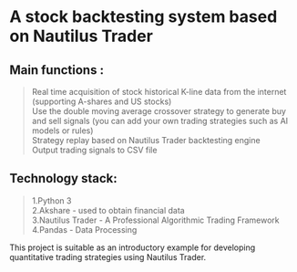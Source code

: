 #  A stock backtesting system based on Nautilus Trader

## Main functions :


>Real time acquisition of stock historical K-line data from the internet (supporting A-shares and US stocks)<br>
>Use the double moving average crossover strategy to generate buy and sell signals (you can add your own trading strategies such as AI models or rules)<br>
>Strategy replay based on Nautilus Trader backtesting engine<br>
>Output trading signals to CSV file<br>


## Technology stack:


>1.Python 3 <br>
>2.Akshare - used to obtain financial data <br>
>3.Nautilus Trader - A Professional Algorithmic Trading Framework <br>
>4.Pandas - Data Processing <br>


This project is suitable as an introductory example for developing quantitative trading strategies using Nautilus Trader.

